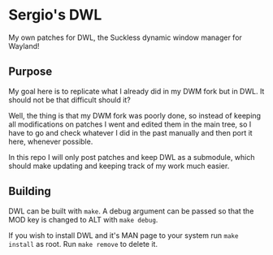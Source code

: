 # Sergio's DWL

My own patches for DWL, the Suckless dynamic window manager for Wayland!

## Purpose

My goal here is to replicate what I already did in my DWM fork but in DWL. It should not be that difficult should it?

Well, the thing is that my DWM fork was poorly done, so instead of keeping all modifications on patches I went and edited them in the main tree, so I have to go and check whatever I did in the past manually and then port it here, whenever possible.

In this repo I will only post patches and keep DWL as a submodule, which should make updating and keeping track of my work much easier.

## Building

DWL can be built with `make`. A debug argument can be passed so that the MOD key is changed to ALT with `make debug`.

If you wish to install DWL and it's MAN page to your system run `make install` as root. Run `make remove` to delete it.
